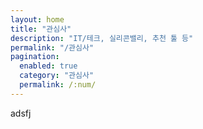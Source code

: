 ```yaml
---
layout: home
title: "관심사"
description: "IT/테크, 실리콘밸리, 추천 툴 등"
permalink: "/관심사"
pagination: 
  enabled: true
  category: "관심사"
  permalink: /:num/
---
```


adsfj